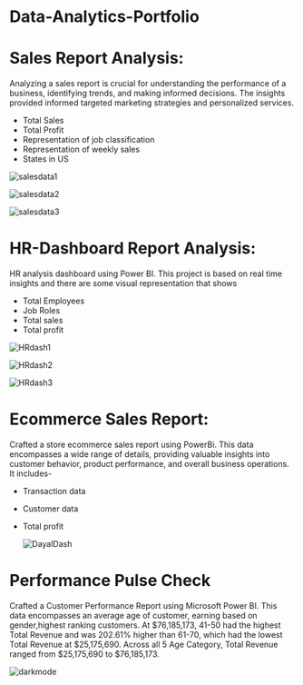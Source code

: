 # Data-Analytics-Portfolio
# Sales Report Analysis:
Analyzing a sales report is crucial for understanding the performance of a business, identifying trends, and making informed decisions. The insights provided informed 
targeted marketing strategies and personalized services.
 - Total Sales
 - Total Profit
 - Representation of job classification
 - Representation of weekly sales
 - States in US
   
  ![salesdata1](https://github.com/AkanshaDayal/Data-Analytics-Portfolio/assets/151764360/cc24d03d-fc55-4537-98b8-e75d20e7deff)

  ![salesdata2](https://github.com/AkanshaDayal/Data-Analytics-Portfolio/assets/151764360/b0ec7cc1-23b2-4d6a-a582-e8a5b378f911)

  ![salesdata3](https://github.com/AkanshaDayal/Data-Analytics-Portfolio/assets/151764360/46ed3d62-57b4-4747-a8c8-95f3982743fa)

 
 # HR-Dashboard Report Analysis:
 HR analysis dashboard using Power BI. This project is based on real time insights and there are some visual representation that shows 
 - Total Employees
 - Job Roles
 - Total sales
 - Total profit

  ![HRdash1](https://github.com/AkanshaDayal/Data-Analytics-Portfolio/assets/151764360/71c16a3d-6d8c-4c2f-b463-bcd1796fd806)

  ![HRdash2](https://github.com/AkanshaDayal/Data-Analytics-Portfolio/assets/151764360/acddb967-b036-4eca-b15f-6f3ae01eb3a2)

  ![HRdash3](https://github.com/AkanshaDayal/Data-Analytics-Portfolio/assets/151764360/70acccc0-a9a5-4341-a09b-5360e6268dbe)


 # Ecommerce Sales Report:
 Crafted a store ecommerce sales report using PowerBi. This data encompasses a wide range of details, providing valuable insights into customer behavior, product performance, and 
 overall business operations.
 It includes-
- Transaction data
- Customer data
- Total profit
  

  ![DayalDash](https://github.com/AkanshaDayal/Data-Analytics-Portfolio/assets/151764360/7e820aee-8809-4ff7-a9df-f3faa932050d)


# Performance Pulse Check
Crafted a Customer Performance Report using Microsoft Power BI. This data encompasses an average age of customer, earning based on gender,highest ranking customers.
﻿At $76,185,173, 41-50 had the highest Total Revenue and was 202.61% higher than 61-70, which had the lowest Total Revenue at $25,175,690.﻿﻿
﻿﻿Across all 5 Age Category, Total Revenue ranged from $25,175,690 to $76,185,173.﻿﻿
﻿﻿

![darkmode](https://github.com/AkanshaDayal/Data-Analytics-Portfolio/assets/151764360/66936450-f11c-439e-b16d-9dfd78d0a065)


   





